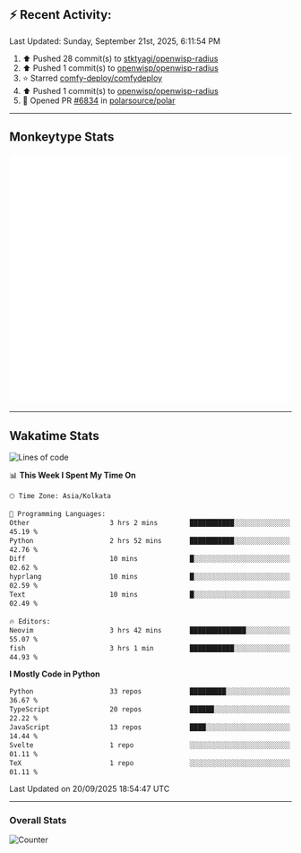## :zap: Recent Activity:
<!--RECENT_ACTIVITY:last_update-->
Last Updated: Sunday, September 21st, 2025, 6:11:54 PM
<!--RECENT_ACTIVITY:last_update_end-->
<!--RECENT_ACTIVITY:start-->
1. ⬆️ Pushed 28 commit(s) to [stktyagi/openwisp-radius](https://github.com/stktyagi/openwisp-radius)<br>
2. ⬆️ Pushed 1 commit(s) to [openwisp/openwisp-radius](https://github.com/openwisp/openwisp-radius)<br>
3. ⭐ Starred [comfy-deploy/comfydeploy](https://github.com/comfy-deploy/comfydeploy)<br>
4. ⬆️ Pushed 1 commit(s) to [openwisp/openwisp-radius](https://github.com/openwisp/openwisp-radius)<br>
5. 💪 Opened PR [#6834](https://github.com/polarsource/polar/pull/6834) in [polarsource/polar](https://github.com/polarsource/polar)<br>
<!--RECENT_ACTIVITY:end-->

---

## Monkeytype Stats
<a href="https://monkeytype.com/profile/dhanus">
  <img src="https://raw.githubusercontent.com/Dhanus3133/Dhanus3133/monkeytype/monkeytype-lb.svg" alt="Monkeytype Profile" />
</a>

---

## Wakatime Stats
<!--START_SECTION:waka-->
![Lines of code](https://img.shields.io/badge/From%20Hello%20World%20I%27ve%20Written-4.9%20million%20lines%20of%20code-blue)

📊 **This Week I Spent My Time On** 

```text
🕑︎ Time Zone: Asia/Kolkata

💬 Programming Languages: 
Other                    3 hrs 2 mins        ███████████░░░░░░░░░░░░░░   45.19 % 
Python                   2 hrs 52 mins       ███████████░░░░░░░░░░░░░░   42.76 % 
Diff                     10 mins             █░░░░░░░░░░░░░░░░░░░░░░░░   02.62 % 
hyprlang                 10 mins             █░░░░░░░░░░░░░░░░░░░░░░░░   02.59 % 
Text                     10 mins             █░░░░░░░░░░░░░░░░░░░░░░░░   02.49 % 

🔥 Editors: 
Neovim                   3 hrs 42 mins       ██████████████░░░░░░░░░░░   55.07 % 
fish                     3 hrs 1 min         ███████████░░░░░░░░░░░░░░   44.93 % 
```

**I Mostly Code in Python** 

```text
Python                   33 repos            █████████░░░░░░░░░░░░░░░░   36.67 % 
TypeScript               20 repos            ██████░░░░░░░░░░░░░░░░░░░   22.22 % 
JavaScript               13 repos            ████░░░░░░░░░░░░░░░░░░░░░   14.44 % 
Svelte                   1 repo              ░░░░░░░░░░░░░░░░░░░░░░░░░   01.11 % 
TeX                      1 repo              ░░░░░░░░░░░░░░░░░░░░░░░░░   01.11 % 
```




 Last Updated on 20/09/2025 18:54:47 UTC
<!--END_SECTION:waka-->
---

### Overall Stats

<img src="https://moe-counter.glitch.me/get/@Dhanus3133?theme=asoul" alt="Counter" />
